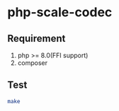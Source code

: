 # php-scale-codec

## Requirement

1. php >= 8.0(FFI support)
2. composer

## Test

```bash
make
```